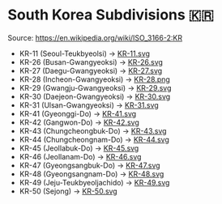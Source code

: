 # South Korea Subdivisions 🇰🇷

Source: https://en.wikipedia.org/wiki/ISO_3166-2:KR

* KR-11 (Seoul-Teukbyeolsi) -> [KR-11.svg](https://github.com/amckenna41/iso3166-flag-icons/blob/main/iso3166-2-icons/KR/KR-11.svg)
* KR-26 (Busan-Gwangyeoksi) -> [KR-26.svg](https://github.com/amckenna41/iso3166-flag-icons/blob/main/iso3166-2-icons/KR/KR-26.svg)
* KR-27 (Daegu-Gwangyeoksi) -> [KR-27.svg](https://github.com/amckenna41/iso3166-flag-icons/blob/main/iso3166-2-icons/KR/KR-27.svg)
* KR-28 (Incheon-Gwangyeoksi) -> [KR-28.png](https://github.com/amckenna41/iso3166-flag-icons/blob/main/iso3166-2-icons/KR/KR-28.png)
* KR-29 (Gwangju-Gwangyeoksi) -> [KR-29.svg](https://github.com/amckenna41/iso3166-flag-icons/blob/main/iso3166-2-icons/KR/KR-29.svg)
* KR-30 (Daejeon-Gwangyeoksi) -> [KR-30.svg](https://github.com/amckenna41/iso3166-flag-icons/blob/main/iso3166-2-icons/KR/KR-30.svg)
* KR-31 (Ulsan-Gwangyeoksi) -> [KR-31.svg](https://github.com/amckenna41/iso3166-flag-icons/blob/main/iso3166-2-icons/KR/KR-31.svg)
* KR-41 (Gyeonggi-Do) -> [KR-41.svg](https://github.com/amckenna41/iso3166-flag-icons/blob/main/iso3166-2-icons/KR/KR-41.svg)
* KR-42 (Gangwon-Do) -> [KR-42.svg](https://github.com/amckenna41/iso3166-flag-icons/blob/main/iso3166-2-icons/KR/KR-42.svg)
* KR-43 (Chungcheongbuk-Do) -> [KR-43.svg](https://github.com/amckenna41/iso3166-flag-icons/blob/main/iso3166-2-icons/KR/KR-43.svg)
* KR-44 (Chungcheongnam-Do) -> [KR-44.svg](https://github.com/amckenna41/iso3166-flag-icons/blob/main/iso3166-2-icons/KR/KR-44.svg)
* KR-45 (Jeollabuk-Do) -> [KR-45.svg](https://github.com/amckenna41/iso3166-flag-icons/blob/main/iso3166-2-icons/KR/KR-45.svg)
* KR-46 (Jeollanam-Do) -> [KR-46.svg](https://github.com/amckenna41/iso3166-flag-icons/blob/main/iso3166-2-icons/KR/KR-46.svg)
* KR-47 (Gyeongsangbuk-Do) -> [KR-47.svg](https://github.com/amckenna41/iso3166-flag-icons/blob/main/iso3166-2-icons/KR/KR-47.svg)
* KR-48 (Gyeongsangnam-Do) -> [KR-48.svg](https://github.com/amckenna41/iso3166-flag-icons/blob/main/iso3166-2-icons/KR/KR-48.svg)
* KR-49 (Jeju-Teukbyeoljachido) -> [KR-49.svg](https://github.com/amckenna41/iso3166-flag-icons/blob/main/iso3166-2-icons/KR/KR-49.svg)
* KR-50 (Sejong) -> [KR-50.svg](https://github.com/amckenna41/iso3166-flag-icons/blob/main/iso3166-2-icons/KR/KR-50.svg)
